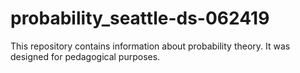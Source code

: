 # probability_seattle-ds-062419

This repository contains information about probability theory. It was designed for pedagogical purposes.
